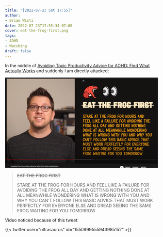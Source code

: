 ```yaml
---
title: "[2022-07-23 Sat 17:55]"
author:
- Brian Wisti
date: 2022-07-23T17:55:34-07:00
cover: eat-the-frog-first.png
tags:
- ADHD
- Watching
draft: false
---
```


In the middle of [Avoiding Toxic Productivity Advice for ADHD: Find What
Actually Works][adhd-vid] and suddenly I am directly attacked:

[adhd-vid]: https://www.youtube.com/watch?v=JsT3KPYJFl4

![freeze frame of linked video with quoted text](eat-the-frog-first.png "I feel seen.")

<!--more-->

> ~~EAT THE FROG FIRST~~
>
> STARE AT THE FROG FOR HOURS AND
> FEEL LIKE A FAILURE FOR AVOIDING THE
> FROG ALL DAY AND GETTING NOTHING
> DONE AT ALL MEANWHILE WONDERING
> WHAT IS WRONG WITH YOU AND WHY YOU
> CAN'T FOLLOW THIS BASIC ADVICE THAT
> MUST WORK PERFECTLY FOR EVERYONE
> ELSE AND DREAD SEEING THE SAME
> FROG WAITING FOR YOU TOMORROW

Video noticed because of this tweet:

{{< twitter user="ultrasaurus" id="1550999555943985152" >}}
